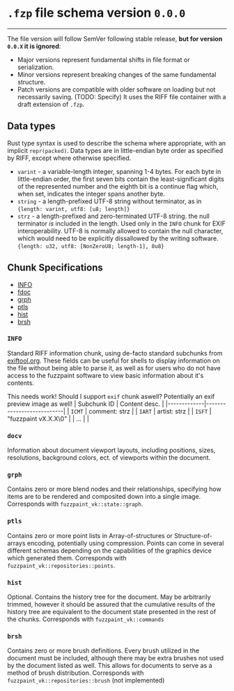 # `.fzp` file schema version `0.0.0`
---

The file version will follow SemVer following stable release, **but for version `0.0.X` it is ignored**:
 * Major versions represent fundamental shifts in file format or serialization.
 * Minor versions represent breaking changes of the same fundamental structure.
 * Patch versions are compatible with older software on loading but not necessarily saving. (TODO: Specify)
It uses the RIFF file container with a draft extension of `.fzp`.

## Data types
Rust type syntax is used to describe the schema where appropriate, with an implicit `repr(packed)`. Data types are in little-endian byte order as specified by RIFF, except where otherwise specified.

* `varint` - a variable-length integer, spanning 1-4 bytes. For each byte in little-endian order, the first seven bits
contain the least-significant digits of the represented number and the eighth bit is a continue flag which, when set,
indicates the integer spans another byte.
* `string` - a length-prefixed UTF-8 string without terminator, as in `{length: varint, utf8: [u8; length]}`
* `strz` - a length-prefixed and zero-terminated UTF-8 string. the null terminator *is* included in the length. Used only in the `INFO` chunk for EXIF interoperability. UTF-8 is normally allowed to contain the null character, which would need to be explicitly dissallowed by the writing software. `{length: u32, utf8: [NonZeroU8; length-1], 0u8}`

## Chunk Specifications
 * [INFO](#info)
 * [fdoc](#grph)
 * [grph](#grph)
 * [ptls](#ptls)
 * [hist](#hist)
 * [brsh](#brsh)


### `INFO`
Standard RIFF information chunk, using de-facto standard subchunks from [exiftool.org](https://exiftool.org/TagNames/RIFF.html#Info).
These fields can be useful for shells to display information on the file without being able to parse it, as well as for users who do not have access to the fuzzpaint software to view basic information about it's contents.

This needs work! Should I support `exif` chunk aswell? Potentially an exif preview image as well!
| Subchunk ID | Content desc.             |
|-------------|---------------------------|
| `ICMT`      | comment: strz             |
| `IART`      | artist: strz              |
| `ISFT`      | "fuzzpaint vX.X.X\0"      |
| ...         |                           |

### `docv`
Information about document viewport layouts, including positions, sizes, resolutions, background colors, ect. of viewports within the document.
### `grph`
Contains zero or more blend nodes and their relationships, specifying how items are to be rendered and composited down into a single image.
Corresponds with `fuzzpaint_vk::state::graph`.
### `ptls`
Contains zero or more point lists in Array-of-structures or Structure-of-arrays encoding, potentially using compression. Points can come in several different schemas depending on the capabilities of the graphics device which generated them.
Corresponds with `fuzzpaint_vk::repositories::points`.
### `hist`
Optional. Contains the history tree for the document. May be arbitrarily trimmed, however it should be assured that the cumulative results of the history tree are equivalent to the document state presented in the rest of the chunks.
Corresponds with `fuzzpaint_vk::commands`
### `brsh`
Contains zero or more brush definitions. Every brush utilized in the document must be included, although there may be extra brushes not used by the document listed as well. This allows for documents to serve as a method of brush distribution.
Corresponds with `fuzzpaint_vk::repositories::brush` (not implemented)